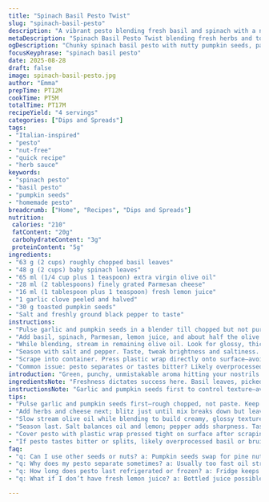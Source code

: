 ```yaml
---
title: "Spinach Basil Pesto Twist"
slug: "spinach-basil-pesto"
description: "A vibrant pesto blending fresh basil and spinach with a nutty parmesan note. Olive oil carries the flavors; lemon juice adds brightness. Quick blend, keeps texture lively. Salty, garlicky, aromatic. Refrigerate or freeze to extend life. Swapped pine nuts for toasted pumpkin seeds to avoid nut allergies and add a subtle earthiness."
metaDescription: "Spinach Basil Pesto Twist blending fresh herbs and toasted pumpkin seeds with parmesan and lemon juice. Chunky texture, bright aroma, safe for nut allergies."
ogDescription: "Chunky spinach basil pesto with nutty pumpkin seeds, parmesan, olive oil streamed slowly. Bright lemon juice cuts herb oiliness. Keeps fresh weeks refrigerated."
focusKeyphrase: "spinach basil pesto"
date: 2025-08-28
draft: false
image: spinach-basil-pesto.jpg
author: "Emma"
prepTime: PT12M
cookTime: PT5M
totalTime: PT17M
recipeYield: "4 servings"
categories: ["Dips and Spreads"]
tags:
- "Italian-inspired"
- "pesto"
- "nut-free"
- "quick recipe"
- "herb sauce"
keywords:
- "spinach pesto"
- "basil pesto"
- "pumpkin seeds"
- "homemade pesto"
breadcrumb: ["Home", "Recipes", "Dips and Spreads"]
nutrition: 
 calories: "210"
 fatContent: "20g"
 carbohydrateContent: "3g"
 proteinContent: "5g"
ingredients:
- "63 g (2 cups) roughly chopped basil leaves"
- "48 g (2 cups) baby spinach leaves"
- "65 ml (1/4 cup plus 1 teaspoon) extra virgin olive oil"
- "28 ml (2 tablespoons) finely grated Parmesan cheese"
- "16 ml (1 tablespoon plus 1 teaspoon) fresh lemon juice"
- "1 garlic clove peeled and halved"
- "30 g toasted pumpkin seeds"
- "Salt and freshly ground black pepper to taste"
instructions:
- "Pulse garlic and pumpkin seeds in a blender till chopped but not pureed. Watch texture, avoid overprocessing to keep that nuttiness alive."
- "Add basil, spinach, Parmesan, lemon juice, and about half the olive oil. Blitz until ingredients break down but still chunky. Don’t overblend or pesto turns pasty and loses vibrancy."
- "While blending, stream in remaining olive oil. Look for glossy, thick but pourable mix. If too thick, a splash more oil or a teaspoon of water calms the mix."
- "Season with salt and pepper. Taste, tweak brightness and saltiness. Lemon juice carries the zip; don’t skip adjusting here."
- "Scrape into container. Press plastic wrap directly onto surface—avoids brown spots. Stored covered, fridge holds freshness nearly two weeks. Freeze for longer life, cubes handy for quick sauces."
- "Common issue: pesto separates or tastes bitter? Likely overprocessed basil or bruised leaves. Use fresh, vibrant leaves. Chill ingredients beforehand for cleaner flavor."
introduction: "Green, punchy, unmistakable aroma hitting your nostrils the moment you blend fresh basil and spinach. The crunch of toasted pumpkin seeds tricks the palate—nutty, deeper than pine but allergy-friendly. Parmesan adds savory salt notes. Lemon livens up the mix, slicing through the oily base. I’ve tossed this on pasta midweek, slapped it over grilled chicken, even stirred into soup for an herbal jolt. Timing’s loose, texture prime indicator—chunky enough for interest; slick from olive oil but not oily puddled mess. Keep an eye during blending; smell trail leads the way whether you’ve pushed it too far or just right. Played with ratios over years, swapped nuts for seeds for family allergies; never looked back."
ingredientsNote: "Freshness dictates success here. Basil leaves, picked young, free of blemishes. Spinach adds subtle earthiness and volume without overpowering basil’s aromatic profile. Toasted pumpkin seeds replace pine nuts—same role: crunch, fat, toastiness; but safer for nut-allergic eaters. Parmesan must be finely grated; chunkier cheese breaks blender blades and muddies texture. Lemon juice fresh squeezed, no bottled shortcuts—adds brightness and acidity, cuts herbaceous oiliness. Olive oil cold-pressed, fruity; avoid heavy, bitter oils. Garlic: one clove, no more to balance pungency. Salt to taste; essential to bring herbs alive but over-salting deadens freshness. Measure loosely, trust your hands."
instructionsNote: "Garlic and pumpkin seeds first to control texture—avoid puree, keep rough-edged crunch. Pulse instead of long whirs; texture equals flavor here. Add herbs and cheese, blend just enough ‘til uniform but leaves still recognizable. Stream olive oil slowly to emulsify gently; prevents greasy separation. Lemon juice last, adjusts acidity—tune to brightness you want, not too sharp. Salt/pepper at the end because seasonings change with acidity and oil quantity. Scrape sides often—pesto sticks. Press plastic wrap tight directly onto pesto surface to prevent oxidation—that bitter brown film deadens taste quickly. Chill before serving so flavors mingle. Freeze in ice cube trays for portion control, thaw inside fridge overnight. Avoid water contamination, use dry spoons. Stir well before using after storage. Pesto unstable if overworked or exposed to air long."
tips:
- "Pulse garlic and pumpkin seeds first—rough chopped, not paste. Keep the crunch alive; overblend and nuttiness drains out. Use short bursts on blender, not long whir. Texture = flavor here."
- "Add herbs and cheese next; blitz just until mix breaks down but leaves still visible. Chunky bits hold fresh basil aroma better. Overblending traps juices and dulls brightness. Watch color shift—bright green means careful."
- "Slow stream olive oil while blending to build creamy, glossy texture. Pour too fast and it separates or turns greasy. If too thick, add tiny water teaspoon; small splash calms mix, no dilution. Keep oil cold-pressed and fruity;"
- "Season last. Salt balances oil and lemon; pepper adds sharpness. Taste mid-mix and adjust, acidity varies by lemon. Don’t skip this stage. Lemon juice carries zip but can mute flavors if overdosed. Brighten, balance, not overpower."
- "Cover pesto with plastic wrap pressed tight on surface after scraping. Avoids oxidation’s bitter film that kills aroma fast. Store in fridge tightly sealed—freshness clings almost two weeks. Freeze in cubes for quick portion use; thaw slow."
- "If pesto tastes bitter or splits, likely overprocessed basil or bruised leaves. Fresh, lively herbs critical; chill ingredients for cleaner green. Undo by quick fresh batch or stir in teaspoon olive oil. Texture signals doneness better than time alone."
faq:
- "q: Can I use other seeds or nuts? a: Pumpkin seeds swap for pine nuts here—nut allergy safe. Other seeds like sunflower might work, but taste shifts. Toast seeds before for deep flavor. Raw seeds bring grassy note, less richness."
- "q: Why does my pesto separate sometimes? a: Usually too fast oil stream or overblending leaves no texture to hold emulsion. Add oil slow, pulse not long whir. If separates, stir well or add teaspoon warm water, remix gently. Sometimes fresh leaves help too."
- "q: How long does pesto last refrigerated or frozen? a: Fridge keeps pesto fresh up to 14 days wrapped tight—plastic pressed on top stops browning. Freeze in ice cube trays for months. Thaw in fridge overnight; avoid room temp melt to keep color and aroma."
- "q: What if I don’t have fresh lemon juice? a: Bottled juice possible but taste dull, less brightness. Adjust salt if acidic punch missing. Sometimes add splash vinegar if needed; reduces flatness but can alter aroma. Fresh squeeze always best for zip."

---
```

